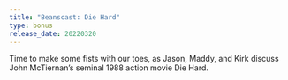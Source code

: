 ```yaml
---
title: "Beanscast: Die Hard"
type: bonus
release_date: 20220320
---
```

Time to make some fists with our toes, as Jason, Maddy, and Kirk discuss John McTiernan’s seminal 1988 action movie Die Hard.
